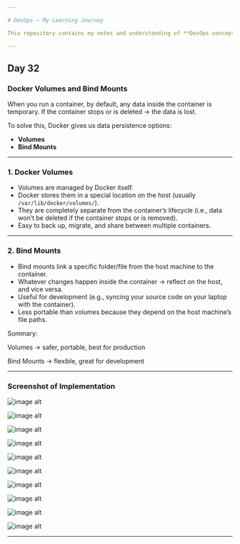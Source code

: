 ```yaml
---

# DevOps – My Learning Journey

This repository contains my notes and understanding of **DevOps concepts**.

---
```


## Day 32

### Docker Volumes and Bind Mounts

When you run a container, by default, any data inside the container is temporary.
If the container stops or is deleted → the data is lost.

To solve this, Docker gives us data persistence options:

* **Volumes**
* **Bind Mounts**

---

### 1. Docker Volumes

* Volumes are managed by Docker itself.
* Docker stores them in a special location on the host (usually `/var/lib/docker/volumes/`).
* They are completely separate from the container’s lifecycle (i.e., data won’t be deleted if the container stops or is removed).
* Easy to back up, migrate, and share between multiple containers.

---

### 2. Bind Mounts

* Bind mounts link a specific folder/file from the host machine to the container.
* Whatever changes happen inside the container → reflect on the host, and vice versa.
* Useful for development (e.g., syncing your source code on your laptop with the container).
* Less portable than volumes because they depend on the host machine’s file paths.


Summary:

Volumes → safer, portable, best for production

Bind Mounts → flexible, great for development

---

### Screenshot of Implementation

![image alt](https://github.com/adhikarilaxman/DevOps-Journey/blob/8833f486a903039501c10009c118e55a8070218c/Day32/Day32%2001.jpg)

![image alt](https://github.com/adhikarilaxman/DevOps-Journey/blob/8833f486a903039501c10009c118e55a8070218c/Day32/Day32%2002.jpg)

![image alt](https://github.com/adhikarilaxman/DevOps-Journey/blob/8833f486a903039501c10009c118e55a8070218c/Day32/Day32%2003.jpg)

![image alt](https://github.com/adhikarilaxman/DevOps-Journey/blob/8833f486a903039501c10009c118e55a8070218c/Day32/Day32%2004.jpg)

![image alt](https://github.com/adhikarilaxman/DevOps-Journey/blob/8833f486a903039501c10009c118e55a8070218c/Day32/Day32%2005.jpg)

![image alt](https://github.com/adhikarilaxman/DevOps-Journey/blob/8833f486a903039501c10009c118e55a8070218c/Day32/Day32%2006.jpg)

![image alt](https://github.com/adhikarilaxman/DevOps-Journey/blob/8833f486a903039501c10009c118e55a8070218c/Day32/Day32%2007.jpg)

![image alt](https://github.com/adhikarilaxman/DevOps-Journey/blob/8833f486a903039501c10009c118e55a8070218c/Day32/Day32%2008.jpg)

![image alt](https://github.com/adhikarilaxman/DevOps-Journey/blob/8833f486a903039501c10009c118e55a8070218c/Day32/Day32%2009.jpg)

![image alt](https://github.com/adhikarilaxman/DevOps-Journey/blob/8833f486a903039501c10009c118e55a8070218c/Day32/Day32%2010.jpg)

---
